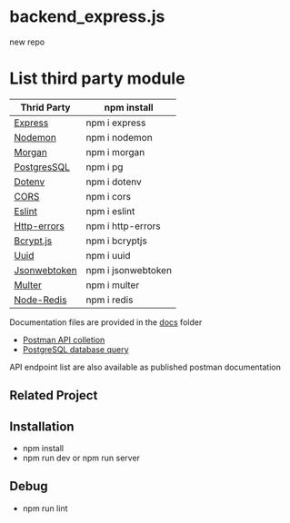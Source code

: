 # backend_express.js

new repo

# List third party module

| Thrid Party    | npm install        |
| -------------- | ------------------ |
| [Express]      | npm i express      |
| [Nodemon]      | npm i nodemon      |
| [Morgan]       | npm i morgan       |
| [PostgresSQL]  | npm i pg           |
| [Dotenv]       | npm i dotenv       |
| [CORS]         | npm i cors         |
| [Eslint]       | npm i eslint       |
| [Http-errors]  | npm i http-errors  |
| [Bcrypt.js]    | npm i bcryptjs     |
| [Uuid]         | npm i uuid         |
| [Jsonwebtoken] | npm i jsonwebtoken |
| [Multer]       | npm i multer       |
| [Node-Redis]   | npm i redis        |

Documentation files are provided in the [docs](./docs) folder

- [Postman API colletion]()
- [PostgreSQL database query](./query.sql)

API endpoint list are also available as published postman documentation

[express]: http://expressjs.com
[Nodemon]: https://www.npmjs.com/package/nodemon
[Morgan]: https://www.npmjs.com/package/morgan
[PostgresSQL]: https://node-postgres.com
[Dotenv]: https://www.npmjs.com/package/dotenv
[CORS]: https://www.npmjs.com/package/cors
[Eslint]: https://eslint.org
[Http-errors]: https://www.npmjs.com/package/http-errors
[Bcrypt.js]: https://www.npmjs.com/package/bcryptjs
[Uuid]: https://www.npmjs.com/package/uuid
[Jsonwebtoken]: https://www.npmjs.com/package/jsonwebtoken
[Multer]: https://www.npmjs.com/package/multer
[Node-Redis]: https://www.npmjs.com/package/redis

## Related Project

## Installation

- npm install
- npm run dev or npm run server

## Debug

- npm run lint
